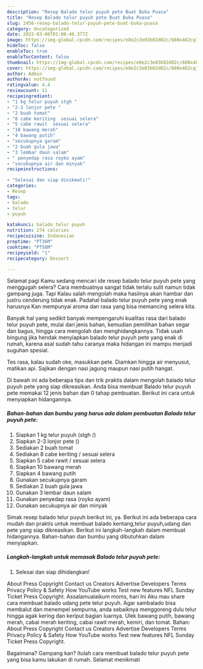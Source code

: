 ```yaml
---
description: "Resep Balado telur puyuh pete Buat Buka Puasa"
title: "Resep Balado telur puyuh pete Buat Buka Puasa"
slug: 2456-resep-balado-telur-puyuh-pete-buat-buka-puasa
category: Uncategorized
date: 2022-03-06T01:08:46.377Z
image: https://img-global.cpcdn.com/recipes/e8e2c3e03b02d02c/680x482cq70/balado-telur-puyuh-pete-foto-resep-utama.jpg
hideToc: false
enableToc: true
enableTocContent: false
thumbnail: https://img-global.cpcdn.com/recipes/e8e2c3e03b02d02c/680x482cq70/balado-telur-puyuh-pete-foto-resep-utama.jpg
cover: https://img-global.cpcdn.com/recipes/e8e2c3e03b02d02c/680x482cq70/balado-telur-puyuh-pete-foto-resep-utama.jpg
author: Admin
authorAv: notfound
ratingvalue: 4.4
reviewcount: 11
recipeingredient:
- "1 kg telur puyuh stgh "
- "2-3 lonjor pete "
- "2 buah tomat"
- "8 cabe keriting  sesuai selera"
- "5 cabe rawit  sesuai selera"
- "10 bawang merah"
- "4 bawang putih"
- "secukupnya garam"
- "2 buah gula jawa"
- "3 lembar daun salam"
- " penyedap rasa royko ayam"
- "secukupnya air dan minyak"
recipeinstructions:

- "Selesai dan siap dinikmati!"
categories:
- Resep
tags:
- balado
- telur
- puyuh

katakunci: balado telur puyuh 
nutrition: 274 calories
recipecuisine: Indonesian
preptime: "PT36M"
cooktime: "PT58M"
recipeyield: "1"
recipecategory: Dessert

---
```



Selamat pagi Kamu sedang mencari ide resep balado telur puyuh pete yang menggugah selera? Cara membuatnya sangat tidak terlalu sulit namun tidak gampang juga. Tapi Kalau salah mengolah maka hasilnya akan hambar dan justru cenderung tidak enak. Padahal balado telur puyuh pete yang enak harusnya Kan mempunyai aroma dan rasa yang bisa memancing selera kita.


Banyak hal yang sedikit banyak mempengaruhi kualitas rasa dari balado telur puyuh pete, mulai dari jenis bahan, kemudian pemilihan bahan segar dan bagus, hingga cara mengolah dan menghidangkannya. Tidak usah bingung jika hendak menyiapkan balado telur puyuh pete yang enak di rumah, karena asal sudah tahu caranya maka hidangan ini mampu menjadi suguhan spesial.

Tes rasa, kalau sudah oke, masukkan pete. Diamkan hingga air menyusut, matikan api. Sajikan dengan nasi jagung maupun nasi putih hangat.


Di bawah ini ada beberapa tips dan trik praktis dalam mengolah balado telur puyuh pete yang siap dikreasikan. Anda bisa membuat Balado telur puyuh pete memakai 12 jenis bahan dan 0 tahap pembuatan. Berikut ini cara untuk menyiapkan hidangannya.

<!--inarticleads1-->

##### Bahan-bahan dan bumbu yang harus ada dalam pembuatan Balado telur puyuh pete:

1. Siapkan 1 kg telur puyuh (stgh /)
1. Siapkan 2-3 lonjor pete ()
1. Sediakan 2 buah tomat
1. Sediakan 8 cabe keriting / sesuai selera
1. Siapkan 5 cabe rawit / sesuai selera
1. Siapkan 10 bawang merah
1. Siapkan 4 bawang putih
1. Gunakan secukupnya garam
1. Sediakan 2 buah gula jawa
1. Gunakan 3 lembar daun salam
1. Gunakan  penyedap rasa (royko ayam)
1. Gunakan secukupnya air dan minyak


Simak resep balado telur puyuh berikut ini, ya. Berikut ini ada beberapa cara mudah dan praktis untuk membuat balado kentang,telur puyuh,udang dan pete yang siap dikreasikan. Berikut ini langkah-langkah dalam membuat hidangannya. Bahan-bahan dan bumbu yang dibutuhkan dalam menyiapkan. 

<!--inarticleads2-->

##### Langkah-langkah untuk memasak Balado telur puyuh pete:


1. Selesai dan siap dihidangkan!

About Press Copyright Contact us Creators Advertise Developers Terms Privacy Policy &amp; Safety How YouTube works Test new features NFL Sunday Ticket Press Copyright. Assalamualaikum moms, hari Ini Aku mau share cara membuat balado udang pete telur puyuh. Agar sambalado bisa membalut dan menempel sempurna, anda sebaiknya menggoreng dulu telur hingga agak kering dan keriput bagian luarnya. Ulek bawang putih, bawang merah, cabai merah keriting, cabai rawit merah, kemiri, dan tomat. Bahan: About Press Copyright Contact us Creators Advertise Developers Terms Privacy Policy &amp; Safety How YouTube works Test new features NFL Sunday Ticket Press Copyright. 

Bagaimana? Gampang kan? Itulah cara membuat balado telur puyuh pete yang bisa kamu lakukan di rumah. Selamat menikmati
